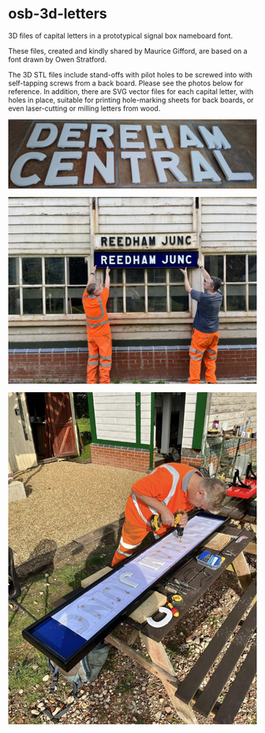 # osb-3d-letters

3D files of capital letters in a prototypical signal box nameboard font.

These files, created and kindly shared by Maurice Gifford, are based on a font drawn by Owen Stratford.

The 3D STL files include stand-offs with pilot holes to be screwed into with self-tapping screws from a back board. Please see the photos below for reference.
In addition, there are SVG vector files for each capital letter, with holes in place, suitable for printing hole-marking sheets for back boards, or even laser-cutting or milling letters from wood.

![Dereham Central](DerehamCentral.jpg)

![Reedham Junction](ReedhamSign.jpg)

![Reedham Junction 2](ReedhamSign2.jpg)
